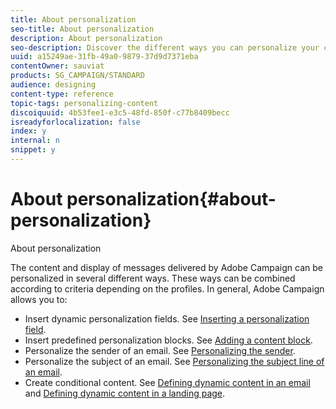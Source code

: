 ```yaml
---
title: About personalization
seo-title: About personalization
description: About personalization
seo-description: Discover the different ways you can personalize your contents in Adobe Campaign.
uuid: a15249ae-31fb-49a0-9879-37d9d7371eba
contentOwner: sauviat
products: SG_CAMPAIGN/STANDARD
audience: designing
content-type: reference
topic-tags: personalizing-content
discoiquuid: 4b53fee1-e3c5-48fd-850f-c77b8409becc
isreadyforlocalization: false
index: y
internal: n
snippet: y
---
```


# About personalization{#about-personalization}

About personalization

The content and display of messages delivered by Adobe Campaign can be personalized in several different ways. These ways can be combined according to criteria depending on the profiles. In general, Adobe Campaign allows you to:

* Insert dynamic personalization fields. See [Inserting a personalization field](../../designing/using/inserting-a-personalization-field.md).
* Insert predefined personalization blocks. See [Adding a content block](../../designing/using/adding-a-content-block.md).
* Personalize the sender of an email. See [Personalizing the sender](../../designing/using/personalizing-the-sender.md).
* Personalize the subject of an email. See [Personalizing the subject line of an email](../../designing/using/personalizing-the-subject-line-of-an-email.md).
* Create conditional content. See [Defining dynamic content in an email](../../designing/using/defining-dynamic-content-in-an-email.md) and [Defining dynamic content in a landing page](../../designing/using/defining-dynamic-content-in-a-landing-page.md).

